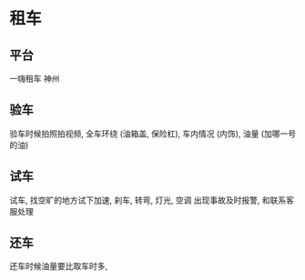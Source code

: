 # 租车
## 平台
一嗨租车
神州

## 验车
验车时候拍照拍视频, 全车环绕 (油箱盖, 保险杠), 车内情况 (内饰), 油量 (加哪一号的油)

## 试车
试车, 找空旷的地方试下加速, 刹车, 转弯, 灯光, 空调
出现事故及时报警, 和联系客服处理

## 还车
还车时候油量要比取车时多,